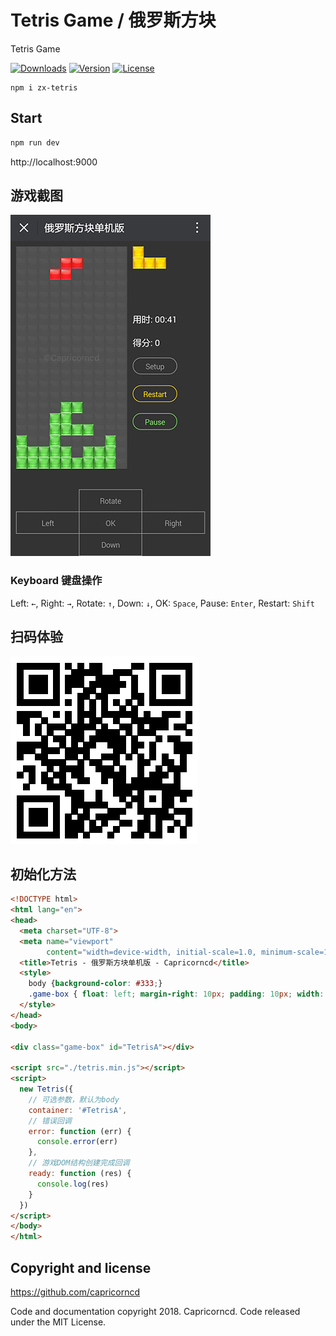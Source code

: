 # Tetris Game / 俄罗斯方块

Tetris Game

<p align="left">
   <a href="https://npmcharts.com/compare/zx-tetris?minimal=true"><img src="https://img.shields.io/npm/dm/zx-tetris.svg?sanitize=true" alt="Downloads"></a>
   <a href="https://www.npmjs.com/package/zx-tetris"><img src="https://img.shields.io/npm/v/zx-tetris.svg?sanitize=true" alt="Version"></a>
   <a href="https://www.npmjs.com/package/zx-tetris"><img src="https://img.shields.io/npm/l/zx-tetris.svg?sanitize=true" alt="License"></a>
 </p>
 
```shell script
npm i zx-tetris
```

## Start

```bash
npm run dev
```

http://localhost:9000

## 游戏截图

![Tetris 俄罗斯方块](src/img/preview.jpg)

### Keyboard 键盘操作

Left: `←`, Right: `→`, Rotate: `↑`, Down: `↓`, OK: `Space`, Pause: `Enter`, Restart: `Shift`

## 扫码体验

![Tetris 俄罗斯方块](src/img/qrcode.png)

## 初始化方法

```html
<!DOCTYPE html>
<html lang="en">
<head>
  <meta charset="UTF-8">
  <meta name="viewport"
        content="width=device-width, initial-scale=1.0, minimum-scale=1.0, maximum-scale=1.0, user-scalable=no">
  <title>Tetris - 俄罗斯方块单机版 - Capricorncd</title>
  <style>
    body {background-color: #333;}
    .game-box { float: left; margin-right: 10px; padding: 10px; width: 320px; height: 540px; border: 1px solid #999}
  </style>
</head>
<body>

<div class="game-box" id="TetrisA"></div>

<script src="./tetris.min.js"></script>
<script>
  new Tetris({
    // 可选参数，默认为body
    container: '#TetrisA',
    // 错误回调
    error: function (err) {
      console.error(err)
    },
    // 游戏DOM结构创建完成回调
    ready: function (res) {
      console.log(res)
    }
  })
</script>
</body>
</html>

```

## Copyright and license

https://github.com/capricorncd

Code and documentation copyright 2018. Capricorncd. Code released under the MIT License.
